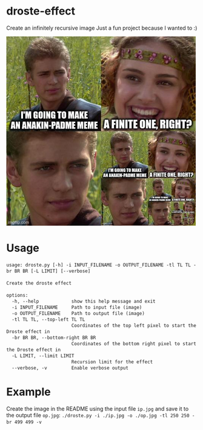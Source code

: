 # droste-effect
Create an infinitely recursive image
Just a fun project because I wanted to :)

![Anakin and Padme meme with the droste effect](op.jpg)

# Usage
```
usage: droste.py [-h] -i INPUT_FILENAME -o OUTPUT_FILENAME -tl TL TL -br BR BR [-L LIMIT] [--verbose]

Create the droste effect

options:
  -h, --help            show this help message and exit
  -i INPUT_FILENAME     Path to input file (image)
  -o OUTPUT_FILENAME    Path to output file (image)
  -tl TL TL, --top-left TL TL
                        Coordinates of the top left pixel to start the Droste effect in
  -br BR BR, --bottom-right BR BR
                        Coordinates of the bottom right pixel to start the Droste effect in
  -L LIMIT, --limit LIMIT
                        Recursion limit for the effect
  --verbose, -v         Enable verbose output
  ```
  
# Example
Create the image in the README using the input file `ip.jpg` and save it to the output file `op.jpg`:
`./droste.py -i ./ip.jpg -o ./op.jpg -tl 250 250 -br 499 499 -v`
 
